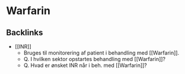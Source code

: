 # Warfarin

## Backlinks
* [[INR]]
	* Bruges til monitorering af patient i behandling med [[Warfarin]].
	* Q. I hvilken sektor opstartes behandling med [[Warfarin]]? 
	* Q. Hvad er ønsket INR når i beh. med [[Warfarin]]?

<!-- {BearID:6E79258A-3F68-4AF0-AC88-4245585A0B25-62757-00006CD66D3CD9C3} -->

